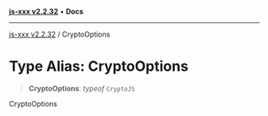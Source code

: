 [**js-xxx v2.2.32**](../README.md) • **Docs**

***

[js-xxx v2.2.32](../README.md) / CryptoOptions

# Type Alias: CryptoOptions

> **CryptoOptions**: *typeof* `CryptoJS`

CryptoOptions
